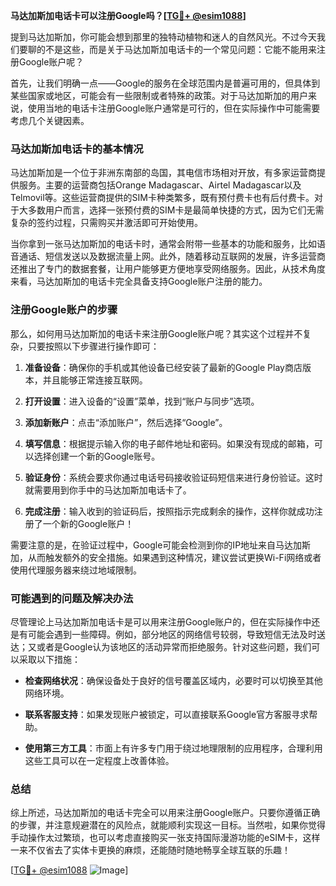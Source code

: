 **马达加斯加电话卡可以注册Google吗？[[TG💪+ @esim1088](https://t.me/s/esim1088)]**

提到马达加斯加，你可能会想到那里的独特动植物和迷人的自然风光。不过今天我们要聊的不是这些，而是关于马达加斯加电话卡的一个常见问题：它能不能用来注册Google账户呢？

首先，让我们明确一点——Google的服务在全球范围内是普遍可用的，但具体到某些国家或地区，可能会有一些限制或者特殊的政策。对于马达加斯加的用户来说，使用当地的电话卡注册Google账户通常是可行的，但在实际操作中可能需要考虑几个关键因素。

### 马达加斯加电话卡的基本情况

马达加斯加是一个位于非洲东南部的岛国，其电信市场相对开放，有多家运营商提供服务。主要的运营商包括Orange Madagascar、Airtel Madagascar以及Telmovil等。这些运营商提供的SIM卡种类繁多，既有预付费卡也有后付费卡。对于大多数用户而言，选择一张预付费的SIM卡是最简单快捷的方式，因为它们无需复杂的签约过程，只需购买并激活即可开始使用。

当你拿到一张马达加斯加的电话卡时，通常会附带一些基本的功能和服务，比如语音通话、短信发送以及数据流量上网。此外，随着移动互联网的发展，许多运营商还推出了专门的数据套餐，让用户能够更方便地享受网络服务。因此，从技术角度来看，马达加斯加的电话卡完全具备支持Google账户注册的能力。

### 注册Google账户的步骤

那么，如何用马达加斯加的电话卡来注册Google账户呢？其实这个过程并不复杂，只要按照以下步骤进行操作即可：

1. **准备设备**：确保你的手机或其他设备已经安装了最新的Google Play商店版本，并且能够正常连接互联网。
   
2. **打开设置**：进入设备的“设置”菜单，找到“账户与同步”选项。

3. **添加新账户**：点击“添加账户”，然后选择“Google”。

4. **填写信息**：根据提示输入你的电子邮件地址和密码。如果没有现成的邮箱，可以选择创建一个新的Google账号。

5. **验证身份**：系统会要求你通过电话号码接收验证码短信来进行身份验证。这时就需要用到你手中的马达加斯加电话卡了。

6. **完成注册**：输入收到的验证码后，按照指示完成剩余的操作，这样你就成功注册了一个新的Google账户！

需要注意的是，在验证过程中，Google可能会检测到你的IP地址来自马达加斯加，从而触发额外的安全措施。如果遇到这种情况，建议尝试更换Wi-Fi网络或者使用代理服务器来绕过地域限制。

### 可能遇到的问题及解决办法

尽管理论上马达加斯加电话卡是可以用来注册Google账户的，但在实际操作中还是有可能会遇到一些障碍。例如，部分地区的网络信号较弱，导致短信无法及时送达；又或者是Google认为该地区的活动异常而拒绝服务。针对这些问题，我们可以采取以下措施：

- **检查网络状况**：确保设备处于良好的信号覆盖区域内，必要时可以切换至其他网络环境。
  
- **联系客服支持**：如果发现账户被锁定，可以直接联系Google官方客服寻求帮助。

- **使用第三方工具**：市面上有许多专门用于绕过地理限制的应用程序，合理利用这些工具可以在一定程度上改善体验。

### 总结

综上所述，马达加斯加的电话卡完全可以用来注册Google账户。只要你遵循正确的步骤，并注意规避潜在的风险点，就能顺利实现这一目标。当然啦，如果你觉得手动操作太过繁琐，也可以考虑直接购买一张支持国际漫游功能的eSIM卡，这样一来不仅省去了实体卡更换的麻烦，还能随时随地畅享全球互联的乐趣！

[[TG💪+ @esim1088](https://t.me/s/esim1088) ![Image](https://i.postimg.cc/4NQfJmqS/Snipaste-2025-05-13-00-14-12.png)]